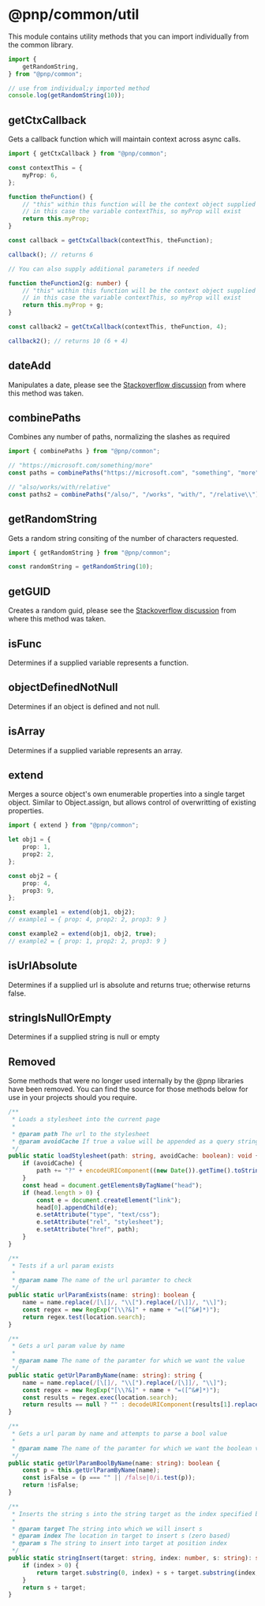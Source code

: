 # @pnp/common/util

This module contains utility methods that you can import individually from the common library.

```TypeScript
import {
    getRandomString,
} from "@pnp/common";

// use from individual;y imported method
console.log(getRandomString(10));
```

## getCtxCallback

Gets a callback function which will maintain context across async calls.

```TypeScript
import { getCtxCallback } from "@pnp/common";

const contextThis = {
    myProp: 6,
};

function theFunction() {
    // "this" within this function will be the context object supplied
    // in this case the variable contextThis, so myProp will exist
    return this.myProp;
}

const callback = getCtxCallback(contextThis, theFunction);

callback(); // returns 6

// You can also supply additional parameters if needed

function theFunction2(g: number) {
    // "this" within this function will be the context object supplied
    // in this case the variable contextThis, so myProp will exist
    return this.myProp + g;
}

const callback2 = getCtxCallback(contextThis, theFunction, 4);

callback2(); // returns 10 (6 + 4)
```

## dateAdd

Manipulates a date, please see the [Stackoverflow discussion](https://stackoverflow.com/questions/1197928/how-to-add-30-minutes-to-a-javascript-date-object) from where this method was taken.

## combinePaths

Combines any number of paths, normalizing the slashes as required

```TypeScript
import { combinePaths } from "@pnp/common";

// "https://microsoft.com/something/more"
const paths = combinePaths("https://microsoft.com", "something", "more");

// "also/works/with/relative"
const paths2 = combinePaths("/also/", "/works", "with/", "/relative\\");
```

## getRandomString

Gets a random string consiting of the number of characters requested.

```TypeScript
import { getRandomString } from "@pnp/common";

const randomString = getRandomString(10);
```

## getGUID

Creates a random guid, please see the [Stackoverflow discussion](https://stackoverflow.com/questions/105034/create-guid-uuid-in-javascript) from where this method was taken. 

## isFunc

Determines if a supplied variable represents a function.

## objectDefinedNotNull

Determines if an object is defined and not null.

## isArray

Determines if a supplied variable represents an array.

## extend

Merges a source object's own enumerable properties into a single target object. Similar to Object.assign, but allows control of overwritting of existing
properties.

```TypeScript
import { extend } from "@pnp/common";

let obj1 = {
    prop: 1,
    prop2: 2,
};

const obj2 = {
    prop: 4,
    prop3: 9,
};

const example1 = extend(obj1, obj2);
// example1 = { prop: 4, prop2: 2, prop3: 9 }

const example2 = extend(obj1, obj2, true);
// example2 = { prop: 1, prop2: 2, prop3: 9 }
```

## isUrlAbsolute

Determines if a supplied url is absolute and returns true; otherwise returns false.

## stringIsNullOrEmpty

Determines if a supplied string is null or empty

## Removed

Some methods that were no longer used internally by the @pnp libraries have been removed. You can find the source for those methods
below for use in your projects should you require.

```TypeScript
/**
 * Loads a stylesheet into the current page
 *
 * @param path The url to the stylesheet
 * @param avoidCache If true a value will be appended as a query string to avoid browser caching issues
 */
public static loadStylesheet(path: string, avoidCache: boolean): void {
    if (avoidCache) {
        path += "?" + encodeURIComponent((new Date()).getTime().toString());
    }
    const head = document.getElementsByTagName("head");
    if (head.length > 0) {
        const e = document.createElement("link");
        head[0].appendChild(e);
        e.setAttribute("type", "text/css");
        e.setAttribute("rel", "stylesheet");
        e.setAttribute("href", path);
    }
}

/**
 * Tests if a url param exists
 *
 * @param name The name of the url paramter to check
 */
public static urlParamExists(name: string): boolean {
    name = name.replace(/[\[]/, "\\[").replace(/[\]]/, "\\]");
    const regex = new RegExp("[\\?&]" + name + "=([^&#]*)");
    return regex.test(location.search);
}

/**
 * Gets a url param value by name
 *
 * @param name The name of the paramter for which we want the value
 */
public static getUrlParamByName(name: string): string {
    name = name.replace(/[\[]/, "\\[").replace(/[\]]/, "\\]");
    const regex = new RegExp("[\\?&]" + name + "=([^&#]*)");
    const results = regex.exec(location.search);
    return results == null ? "" : decodeURIComponent(results[1].replace(/\+/g, " "));
}

/**
 * Gets a url param by name and attempts to parse a bool value
 *
 * @param name The name of the paramter for which we want the boolean value
 */
public static getUrlParamBoolByName(name: string): boolean {
    const p = this.getUrlParamByName(name);
    const isFalse = (p === "" || /false|0/i.test(p));
    return !isFalse;
}

/**
 * Inserts the string s into the string target as the index specified by index
 *
 * @param target The string into which we will insert s
 * @param index The location in target to insert s (zero based)
 * @param s The string to insert into target at position index
 */
public static stringInsert(target: string, index: number, s: string): string {
    if (index > 0) {
        return target.substring(0, index) + s + target.substring(index, target.length);
    }
    return s + target;
}
```
